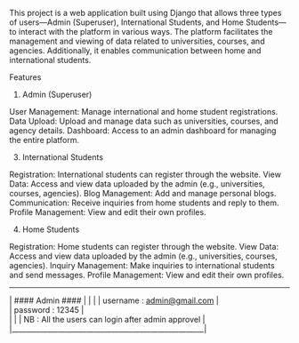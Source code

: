 
This project is a web application built using Django that allows three types of users—Admin (Superuser), International Students, and Home Students—to interact with the platform in various ways.
The platform facilitates the management and viewing of data related to universities, courses, and agencies. Additionally, it enables communication between home and international students.

Features

1. Admin (Superuser)

User Management: Manage international and home student registrations.
Data Upload: Upload and manage data such as universities, courses, and agency details.
Dashboard: Access to an admin dashboard for managing the entire platform.

3. International Students

Registration: International students can register through the website.
View Data: Access and view data uploaded by the admin (e.g., universities, courses, agencies).
Blog Management: Add and manage personal blogs.
Communication: Receive inquiries from home students and reply to them.
Profile Management: View and edit their own profiles.

4. Home Students

Registration: Home students can register through the website.
View Data: Access and view data uploaded by the admin (e.g., universities, courses, agencies).
Inquiry Management: Make inquiries to international students and send messages.
Profile Management: View and edit their own profiles.

_______________________________________________________
| #### Admin ####                                      |
|                                                      | 
|  username : admin@gmail.com                          |   
|  password : 12345                                    |  
|                                                      |
| NB : All the users can login after admin approvel    |
|______________________________________________________|
